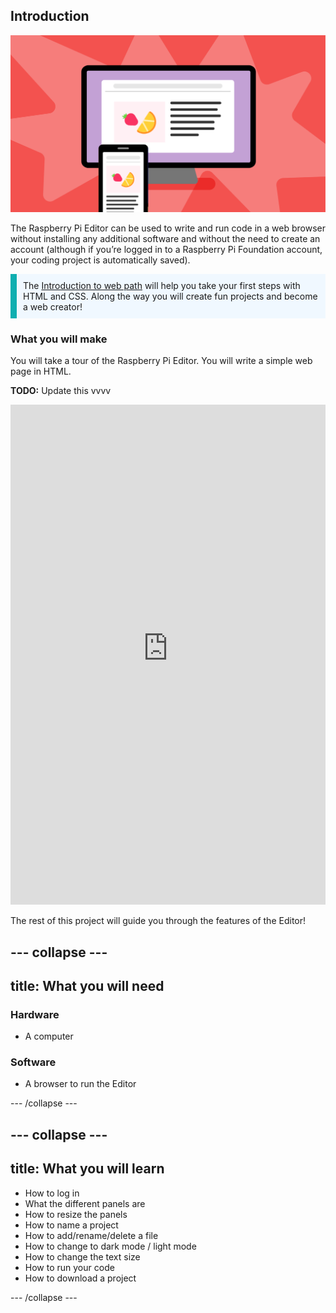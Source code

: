 ## Introduction

![Illustration of a computer screen and a phone screen, both displaying a web page.](images/html_and_css_placeholder.png)

The Raspberry Pi Editor can be used to write and run code in a web browser without installing any additional software and without the need to create an account (although if you’re logged in to a Raspberry Pi Foundation account, your coding project is automatically saved).

<div>
<p style="border-left: solid; border-width:10px; border-color: #0faeb0; background-color: aliceblue; padding: 10px;">
 The <span style="color: #0faeb0"><a href="https://projects.raspberrypi.org/en/pathways/microbit-intro">Introduction to web path</a></span> will help you take your first steps with HTML and CSS. Along the way you will create fun projects and become a web creator!
</p>
</div>

### What you will make

You will take a tour of the Raspberry Pi Editor. You will write a simple web page in HTML.

**TODO:** Update this vvvv
<iframe src="https://staging-editor.raspberrypi.org/en/embed/viewer/html-guide-complete" width="100%" height="800" frameborder="0" marginwidth="0" marginheight="0" allowfullscreen> </iframe>

The rest of this project will guide you through the features of the Editor!

--- collapse ---
---
title: What you will need
---
### Hardware

+ A computer

### Software

+ A browser to run the Editor

--- /collapse ---

--- collapse ---
---
title: What you will learn
---

+ How to log in
+ What the different panels are
+ How to resize the panels
+ How to name a project
+ How to add/rename/delete a file
+ How to change to dark mode / light mode
+ How to change the text size
+ How to run your code
+ How to download a project

--- /collapse ---